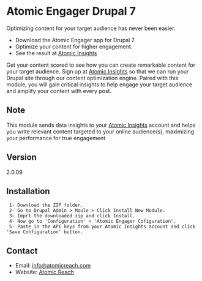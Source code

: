 Atomic Engager Drupal 7
=========

Optimizing content for your target audience has never been easier. 

  - Download the Atomic Engager app for Drupal 7
  - Optimize your content for higher engagement.
  - See the result at [Atomic Insights]

Get your content scored to see how you can create remarkable content for your target audience. Sign up at [Atomic Insights] so that we can run your Drupal site through our content optimization engine. Paired with this module, you will gain critical insights to help engage your target audience and amplify your content with every post.

Note
-----

This module sends data insights to your [Atomic Insights] account and helps you write relevant content targeted to your online audience(s), maximizing your performance for true engagement

Version
----
2.0.09

Installation
--------------

```
 1- Download the ZIP folder.
 2- Go to Drupal Admin > Moule > Click Install New Module.
 3- Imprt the downloaded zip and click Install.
 4- Now go to 'Configuration' > 'Atomic Engager Cofiguration'.
 5- Paste in the API keys from your Atomic Insights account and click 'Save Configuration' button.
```

Contact
-------
 - Email: info@atomicreach.com
 - Website: [Atomic Reach]

[Atomic Insights]:http://score.atomicreach.com/
[Atomic Reach]:http://www.atomicreach.com/
